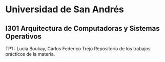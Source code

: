 # Universidad de San Andrés

## I301 Arquitectura de Computadoras y Sistemas Operativos

TP1 : Lucia Boukay, Carlos Federico Trejo
Repositorio de los trabajos prácticos de la materia.
